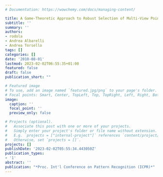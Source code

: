 ```yaml
---
# Documentation: https://wowchemy.com/docs/managing-content/

title: A Game-Theoretic Approach to Robust Selection of Multi-View Point Correspondence
subtitle: ''
summary: ''
authors:
- rodola
- Andrea Albarelli
- Andrea Torsello
tags: []
categories: []
date: '2010-08-01'
lastmod: 2023-02-02T06:55:35+01:00
featured: false
draft: false
publication_short: ""

# Featured image
# To use, add an image named `featured.jpg/png` to your page's folder.
# Focal points: Smart, Center, TopLeft, Top, TopRight, Left, Right, BottomLeft, Bottom, BottomRight.
image:
  caption: ''
  focal_point: ''
  preview_only: false

# Projects (optional).
#   Associate this post with one or more of your projects.
#   Simply enter your project's folder or file name without extension.
#   E.g. `projects = ["internal-project"]` references `content/project/deep-learning/index.md`.
#   Otherwise, set `projects = []`.
projects: []
publishDate: '2023-02-02T05:55:34.443050Z'
publication_types:
- '1'
abstract: ''
publication: "*Proc. Int'l Conference on Pattern Recognition (ICPR)*"
---
```

